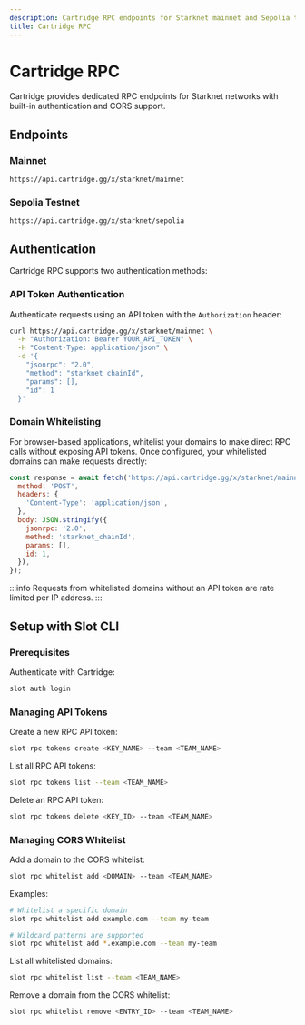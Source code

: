 ```yaml
---
description: Cartridge RPC endpoints for Starknet mainnet and Sepolia testnet with authentication and CORS configuration.
title: Cartridge RPC
---
```


# Cartridge RPC

Cartridge provides dedicated RPC endpoints for Starknet networks with built-in authentication and CORS support.

## Endpoints

### Mainnet
```
https://api.cartridge.gg/x/starknet/mainnet
```

### Sepolia Testnet
```
https://api.cartridge.gg/x/starknet/sepolia
```

## Authentication

Cartridge RPC supports two authentication methods:

### API Token Authentication

Authenticate requests using an API token with the `Authorization` header:

```bash
curl https://api.cartridge.gg/x/starknet/mainnet \
  -H "Authorization: Bearer YOUR_API_TOKEN" \
  -H "Content-Type: application/json" \
  -d '{
    "jsonrpc": "2.0",
    "method": "starknet_chainId",
    "params": [],
    "id": 1
  }'
```

### Domain Whitelisting

For browser-based applications, whitelist your domains to make direct RPC calls without exposing API tokens. Once configured, your whitelisted domains can make requests directly:

```javascript
const response = await fetch('https://api.cartridge.gg/x/starknet/mainnet', {
  method: 'POST',
  headers: {
    'Content-Type': 'application/json',
  },
  body: JSON.stringify({
    jsonrpc: '2.0',
    method: 'starknet_chainId',
    params: [],
    id: 1,
  }),
});
```

:::info
Requests from whitelisted domains without an API token are rate limited per IP address.
:::

## Setup with Slot CLI

### Prerequisites

Authenticate with Cartridge:

```bash
slot auth login
```

### Managing API Tokens

Create a new RPC API token:

```bash
slot rpc tokens create <KEY_NAME> --team <TEAM_NAME>
```

List all RPC API tokens:

```bash
slot rpc tokens list --team <TEAM_NAME>
```

Delete an RPC API token:

```bash
slot rpc tokens delete <KEY_ID> --team <TEAM_NAME>
```

### Managing CORS Whitelist

Add a domain to the CORS whitelist:

```bash
slot rpc whitelist add <DOMAIN> --team <TEAM_NAME>
```

Examples:
```bash
# Whitelist a specific domain
slot rpc whitelist add example.com --team my-team

# Wildcard patterns are supported
slot rpc whitelist add *.example.com --team my-team
```

List all whitelisted domains:

```bash
slot rpc whitelist list --team <TEAM_NAME>
```

Remove a domain from the CORS whitelist:

```bash
slot rpc whitelist remove <ENTRY_ID> --team <TEAM_NAME>
```
